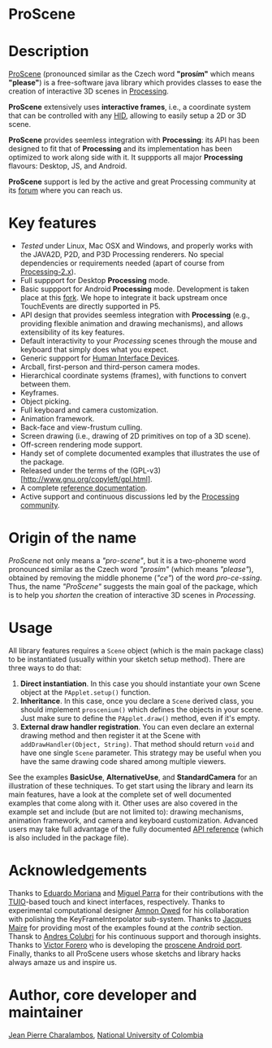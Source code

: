ProScene
========

# Description

[ProScene](http://nakednous.github.io/projects/proscene/) (pronounced similar as the Czech word **"prosím"** which means **"please"**) is a free-software java library which provides classes to ease the creation of interactive 3D scenes in [Processing](http://processing.org).

**ProScene** extensively uses **interactive frames**, i.e., a coordinate system that can be controlled with any [HID](http://en.wikipedia.org/wiki/Human_interface_device), allowing to easily setup a 2D or 3D scene.

**ProScene** provides seemless integration with **Processing**: its API has been designed to fit that of **Processing** and its implementation has been optimized to work along side with it. It suppports all major **Processing** flavours: Desktop, JS, and Android.

**ProScene** support is led by the active and great Processing community at its [forum](http://forum.processing.org/search/proscene) where you can reach us.

# Key features

* *Tested* under Linux, Mac OSX and Windows, and properly works with the JAVA2D, P2D, and P3D Processing renderers. No special dependencies or requirements needed (apart of course from [Processing-2.x](http://processing.org/)).
* Full suppport for Desktop **Processing** mode.
* Basic suppport for Android **Processing** mode. Development is taken place at this [fork](https://github.com/remixlab/proscene.droid). We hope to integrate it back upstream once TouchEvents are directly supported in P5.
* API design that provides seemless integration with **Processing** (e.g., providing flexible animation and drawing mechanisms), and allows extensibility of its key features.
* Default interactivity to your *Processing* scenes through the mouse and keyboard that simply does what you expect.
* Generic suppport for [Human Interface Devices](http://en.wikipedia.org/wiki/Human_interface_device).
* Arcball, first-person and third-person camera modes.
* Hierarchical coordinate systems (frames), with functions to convert between them.
* Keyframes.
* Object picking.
* Full keyboard and camera customization.
* Animation framework.
* Back-face and view-frustum culling.
* Screen drawing (i.e., drawing of 2D primitives on top of a 3D scene).
* Off-screen rendering mode support.
* Handy set of complete documented examples that illustrates the use of the package.
* Released under the terms of the (GPL-v3)[http://www.gnu.org/copyleft/gpl.html].
* A complete [reference documentation](http://otrolado.info/prosceneApi/).
* Active support and continuous discussions led by the [Processing community](http://forum.processing.org/two/search?Search=proscene).

# Origin of the name

*ProScene* not only means a *"pro-scene"*, but it is a two-phoneme word pronounced similar as the Czech word *"prosím"* (which means *"please"*), obtained by removing the middle phoneme (*"ce"*) of the word *pro-ce-ssing*. Thus, the name *"ProScene"* suggests the main goal of the package, which is to help you _shorten_ the creation of interactive 3D scenes in *Processing*.

# Usage

All library features requires a `Scene` object (which is the main package class) to be instantiated (usually within your sketch setup method). There are three ways to do that:

1. **Direct instantiation**. In this case you should instantiate your own Scene object at the `PApplet.setup()` function.
2. **Inheritance**. In this case, once you declare a `Scene` derived class, you should implement `proscenium()` which defines the objects in your scene. Just make sure to define the `PApplet.draw()` method, even if it's empty.
3. **External draw handler registration**. You can even declare an external drawing method and then register it at the Scene with `addDrawHandler(Object, String)`. That method should return `void` and have one single `Scene` parameter. This strategy may be useful when you have the same drawing code shared among multiple viewers.

See the examples **BasicUse**, **AlternativeUse**, and **StandardCamera** for an illustration of these techniques. To get start using the library and learn its main features, have a look at the complete set of well documented examples that come along with it. Other uses are also covered in the example set and include (but are not limited to): drawing mechanisms, animation framework, and camera and keyboard customization. Advanced users may take full advantage of the fully documented [API reference](http://www.disi.unal.edu.co/grupos/remixlab/local/projects/proscene-1.1.0/reference/index.html) (which is also included in the package file).

# Acknowledgements

Thanks to [Eduardo Moriana](http://edumo.net/) and [Miguel Parra](http://maparrar.github.io/) for their contributions with the [TUIO](http://www.tuio.org/)-based touch and kinect interfaces, respectively.
Thanks to experimental computational designer [Amnon Owed](https://twitter.com/AmnonOwed/media) for his collaboration with polishing the KeyFrameInterpolator sub-system.
Thanks to [Jacques Maire](http://www.xelyx.fr) for providing most of the examples found at the *contrib* section. Thansk to [Andres Colubri](http://codeanticode.wordpress.com/) for his continuous support and thorough insights.
Thanks to [Victor Forero](https://sites.google.com/site/proscenedroi/home) who is developing the [proscene Android port](https://github.com/remixlab/proscene.droid).
Finally, thanks to all ProScene users whose sketchs and library hacks always amaze us and inspire us.

# Author, core developer and maintainer

[Jean Pierre Charalambos](http://disi.unal.edu.co/profesores/pierre/), [National University of Colombia](http://www.unal.edu.co)
